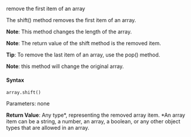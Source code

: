 remove the first item of an array

The shift() method removes the first item of an array.

**Note**: This method changes the length of the array.

**Note**: The return value of the shift method is the removed item.

**Tip**: To remove the last item of an array, use the pop() method.

**Note**: this method will change the original array.

#### Syntax

`array.shift()`

Parameters: none

**Return Value**:	Any type*, representing the removed array item. *An array item can be a string, a number, an array, a boolean, or any other object types that are allowed in an array.